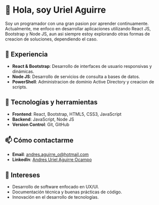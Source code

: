 # 👋 Hola, soy Uriel Aguirre

Soy un programador con una gran pasion por aprender continuamente. Actualmente, me enfoco en desarrollar aplicaciones utilizando React JS, Bootstrap y Node JS, aun asi siempre estoy explorando otras formas de creacion de soluciones, dependiendo el caso.

## 💼 Experiencia

- **React & Bootstrap**: Desarrollo de interfaces de usuario responsivas y dinámicas.
- **Node JS**: Desarrollo de servicios de consulta a bases de datos.
- **PowerShell**: Administracion de dominio Active Directory y creacion de scripts.

## 🔧 Tecnologías y herramientas

- **Frontend**: React, Bootstrap, HTML5, CSS3, JavaScript
- **Backend**: JavaScript, Node JS
- **Version Control**: Git, GitHub

## 📫 Cómo contactarme

- **Email**: andres.aguirre_o@hotmail.com
- **LinkedIn**: [Andres Uriel Aguirre Ocampo](https://www.linkedin.com/in/andres-uriel-aguirre-ocampo-b2b59a263/)


## 🌱 Intereses

- Desarrollo de software enfocado en UX/UI.
- Documentación técnica y buenas prácticas de código.
- Innovación en el desarrollo de tecnologías.
